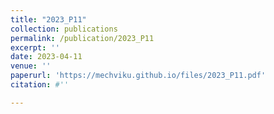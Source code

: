 ```yaml
---
title: "2023_P11"
collection: publications
permalink: /publication/2023_P11
excerpt: ''
date: 2023-04-11
venue: ''
paperurl: 'https://mechviku.github.io/files/2023_P11.pdf'
citation: #''

---
```


[Download paper here]: (https://mechviku.github.io/files/2023_P11.pdf)






